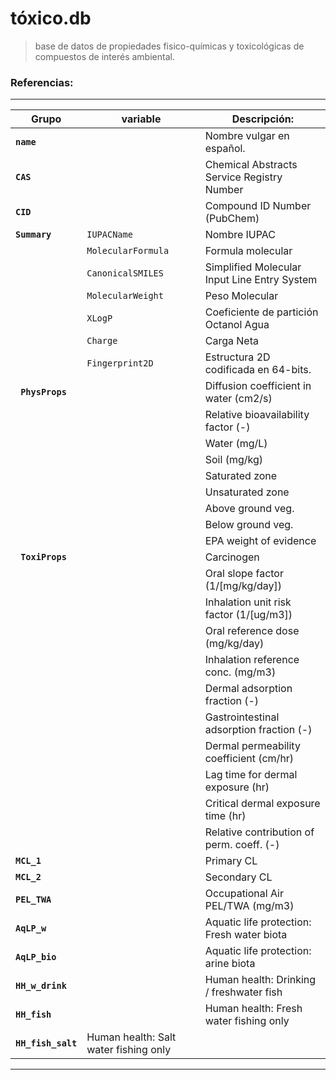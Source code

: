 # tóxico.db

> base de datos de propiedades fisico-químicas y toxicológicas de compuestos de interés ambiental.

### Referencias:

---
Grupo              | variable              | Descripción:                                  |
----------------   |---------------------  | --------------------------------------------- |
**`` name     ``** |``                 ``  | Nombre vulgar en español.                     |
**`` CAS      ``** |``                 ``  | Chemical Abstracts Service Registry Number    |
**`` CID      ``** |``                 ``  | Compound ID Number (PubChem)                  |
**`` Summary  ``** |``IUPACName        ``  | Nombre IUPAC          	                   |
                   |``MolecularFormula ``  | Formula molecular                 	           |
                   |``CanonicalSMILES  ``  | Simplified Molecular Input Line Entry System  |
                   |``MolecularWeight  ``  | Peso Molecular                     	   |
                   |``XLogP            ``  | Coeficiente de partición Octanol Agua         |
                   |``Charge           ``  | Carga Neta                                    |
                   |``Fingerprint2D    ``  | Estructura 2D codificada en 64-bits.	   |
**`` PhysProps``** |``                 ``  | Diffusion coefficient in water (cm2/s)        |
                   |``                 ``  | Relative bioavailability factor (-)           |
                   |``                 ``  | Water (mg/L)			           |
                   |``                 ``  | Soil (mg/kg)			           |
                   |``                 ``  | Saturated zone			           |
                   |``                 ``  | Unsaturated zone			           |
                   |``                 ``  | Above ground veg.			           |
                   |``                 ``  | Below ground veg.			           |
                   |``                 ``  | EPA weight of evidence		           |
**`` ToxiProps``** |``                 ``  | Carcinogen				           |
                   |``                 ``  | Oral slope factor (1/[mg/kg/day])	           |
                   |``                 ``  | Inhalation unit risk factor (1/[ug/m3])       |
                   |``                 ``  | Oral reference dose (mg/kg/day)	           |
                   |``                 ``  | Inhalation reference conc. (mg/m3)	           |
                   |``                 ``  | Dermal adsorption fraction (-)	           |
                   |``                 ``  | Gastrointestinal adsorption fraction (-)      |
                   |``                 ``  | Dermal permeability coefficient (cm/hr)       |
                   |``                 ``  | Lag time for dermal exposure (hr)	           |
                   |``                 ``  | Critical dermal exposure time (hr)	           |
                   |``                 ``  | Relative contribution of perm. coeff. (-)     |
**``MCL_1     ``** |``                 ``  | Primary CL				           |
**``MCL_2     ``** |``                 ``  | Secondary CL				   |
**``PEL_TWA   ``** |``                 ``  | Occupational Air PEL/TWA (mg/m3)	           |
**``AqLP_w    ``** |``                 ``  | Aquatic life protection: Fresh water biota    |
**``AqLP_bio  ``** |``                 ``  | Aquatic life protection: arine biota	   |
**``HH_w_drink``** |``                 ``  | Human health: Drinking / freshwater fish	   |
**``HH_fish   ``** |``                 ``  | Human health: Fresh water fishing only	   |
**``HH_fish_salt``** | Human health: Salt water fishing only       |

---







